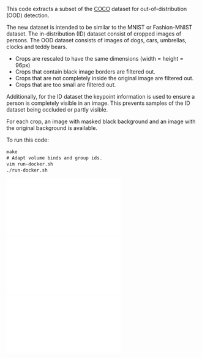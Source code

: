 This code extracts a subset of the [COCO](https://cocodataset.org/#home) dataset
for out-of-distribution (OOD) detection.

The new dataset is intended to be similar to the MNIST or Fashion-MNIST dataset.
The in-distribution (ID) dataset consist of cropped images of persons.
The OOD dataset consists of images of dogs, cars, umbrellas, clocks and teddy bears.

- Crops are rescaled to have the same dimensions (width = height = 96px)
- Crops that contain black image borders are filtered out.
- Crops that are not completely inside the original image are filtered out.
- Crops that are too small are filtered out.

Additionally, for the ID dataset the keypoint information is used to ensure a person is completely visible in an image.
This prevents samples of the ID dataset being occluded or partly visible.

For each crop, an image with masked black background and an image with the original background is available.

To run this code:

```
make
# Adapt volume binds and group ids.
vim run-docker.sh
./run-docker.sh
```

![Persons](src/data/oodcoco/examples/person-examples.pdf)
![Dogs](src/data/oodcoco/examples/dog-examples.pdf)
![Clocks](src/data/oodcoco/examples/clock-examples.pdf)
